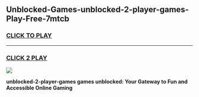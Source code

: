 
## Unblocked-Games-unblocked-2-player-games-Play-Free-7mtcb
<h3>
<a href="https://premium76.site?title=unblocked-2-player-games&ref=22A">CLICK TO PLAY</a></h3>
<hr>

<h3>
<a href="https://premium76.site?title=unblocked-2-player-games&ref=22A">CLICK 2 PLAY</a>
  
</h3>

<a href="https://premium76.site?title=unblocked-2-player-games&ref=22A"><img src="https://clearcache.store/games.png"></a>


**unblocked-2-player-games games unblocked: Your Gateway to Fun and Accessible Online Gaming**
